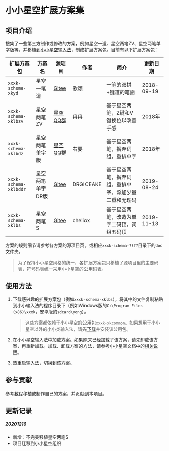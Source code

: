 # 小小星空扩展方案集

## 项目介绍

搜集了一些第三方制作或修改的方案，例如星空一道、星空两笔ZV、星空两笔单字版等，并移植到[小小星空输入法](https://xkinput.gitee.io/xxxk-help/)，制成扩展方案包。目前有以下扩展方案包：

| 扩展方案包            | 方案名           | 源项目                                      | 作者      | 简介                                                   | 更新日期   |
| --------------------- | ---------------- | ------------------------------------------- | --------- | ------------------------------------------------------ | ---------- |
| `xxxk-schema-xkyd`    | 星空一笔道       | [Gitee](https://gitee.com/dzyht/rime_xkybd) | 歌颂      | 一笔的双拼+键道的笔画                                  | 2018-09-19 |
| `xxxk-schema-xklbzv`  | 星空两笔ZV       | [星空QQ群][星空QQ群]                        | 冉冉      | 基于星空两笔，Z键和V键换位以改善手感                   | 2018年     |
| `xxxk-schema-xklbdz`  | 星空两笔单字版   | [星空QQ群][星空QQ群]                        | 右耍      | 基于星空两笔，摒弃词组，重排单字                       | 2018年     |
| `xxxk-schema-xklbddr` | 星空两笔单字DR版 | [Gitee](https://gitee.com/xkinput/xklbDR)   | DRGICEAKE | 基于星空两笔，摒弃词组，重排单字，添加少量二重和无理码 | 2019-08-24 |
| `xxxk-schema-xklbs`   | 星空两笔S        | [Gitee](https://gitee.com/xkinput/xklbs)    | cheliox   | 基于星空两笔，改造为单字二码顶，词组五码顶             | 2019-11-13 |

方案的规则细节请参考各方案的源项目页，或相应`xxxk-schema-????`目录下的`doc`文件夹。

> 为了保持小小星空风格的统一，各扩展方案包只移植了源项目里的主要码表，符号码表统一采用小小星空的公用码表。

## 使用方法

1. 下载感兴趣的扩展方案包（例如`xxxk-schema-xklbs`），将其中的文件复制粘贴到小小输入法的程序目录下（例如Windows版的`C:\Program Files (x86)\xxxk`，安卓版的`sdcard\yong`）。

   > 这些方案都依赖于小小星空的公用包`xxxk-xkcommon`。如果想用于小小星空以外的小小类输入法，请先[下载](https://gitee.com/xkinput/xxxk/tree/master/xxxk-xkcommon)并安装该公用包。

2. 在小小星空输入法中加载方案。如果原来已经加载了该方案，请先卸载该方案，再重新加载。加载、卸载方案的方法，请参考小小星空文档中的[相关说明](https://xkinput.gitee.io/xxxk-help/#/intro-custom?id=%e5%8d%b8%e8%bd%bd%e5%8a%a0%e8%bd%bd%e6%96%b9%e6%a1%88)。

3. 热重启输入法，切换到该方案。

## 参与贡献

参考[教程](https://xkinput.gitee.io/xxxk-help/#/intro-custom)移植或制作自己的方案，并贡献到本项目。

##  更新记录

##### 20201216

* 新增：不完美移植星空两笔S
* 项目迁移到小小星空组织



[星空QQ群]: https://jq.qq.com/?_wv=1027&k=5tVcZlL "星空QQ群"

